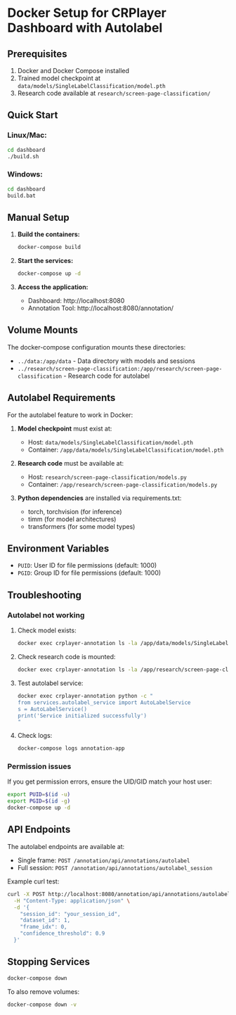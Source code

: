 # Docker Setup for CRPlayer Dashboard with Autolabel

## Prerequisites

1. Docker and Docker Compose installed
2. Trained model checkpoint at `data/models/SingleLabelClassification/model.pth`
3. Research code available at `research/screen-page-classification/`

## Quick Start

### Linux/Mac:
```bash
cd dashboard
./build.sh
```

### Windows:
```cmd
cd dashboard
build.bat
```

## Manual Setup

1. **Build the containers:**
   ```bash
   docker-compose build
   ```

2. **Start the services:**
   ```bash
   docker-compose up -d
   ```

3. **Access the application:**
   - Dashboard: http://localhost:8080
   - Annotation Tool: http://localhost:8080/annotation/

## Volume Mounts

The docker-compose configuration mounts these directories:

- `../data:/app/data` - Data directory with models and sessions
- `../research/screen-page-classification:/app/research/screen-page-classification` - Research code for autolabel

## Autolabel Requirements

For the autolabel feature to work in Docker:

1. **Model checkpoint** must exist at:
   - Host: `data/models/SingleLabelClassification/model.pth`
   - Container: `/app/data/models/SingleLabelClassification/model.pth`

2. **Research code** must be available at:
   - Host: `research/screen-page-classification/models.py`
   - Container: `/app/research/screen-page-classification/models.py`

3. **Python dependencies** are installed via requirements.txt:
   - torch, torchvision (for inference)
   - timm (for model architectures)
   - transformers (for some model types)

## Environment Variables

- `PUID`: User ID for file permissions (default: 1000)
- `PGID`: Group ID for file permissions (default: 1000)

## Troubleshooting

### Autolabel not working

1. Check model exists:
   ```bash
   docker exec crplayer-annotation ls -la /app/data/models/SingleLabelClassification/
   ```

2. Check research code is mounted:
   ```bash
   docker exec crplayer-annotation ls -la /app/research/screen-page-classification/
   ```

3. Test autolabel service:
   ```bash
   docker exec crplayer-annotation python -c "
   from services.autolabel_service import AutoLabelService
   s = AutoLabelService()
   print('Service initialized successfully')
   "
   ```

4. Check logs:
   ```bash
   docker-compose logs annotation-app
   ```

### Permission issues

If you get permission errors, ensure the UID/GID match your host user:

```bash
export PUID=$(id -u)
export PGID=$(id -g)
docker-compose up -d
```

## API Endpoints

The autolabel endpoints are available at:

- Single frame: `POST /annotation/api/annotations/autolabel`
- Full session: `POST /annotation/api/annotations/autolabel_session`

Example curl test:
```bash
curl -X POST http://localhost:8080/annotation/api/annotations/autolabel \
  -H "Content-Type: application/json" \
  -d '{
    "session_id": "your_session_id",
    "dataset_id": 1,
    "frame_idx": 0,
    "confidence_threshold": 0.9
  }'
```

## Stopping Services

```bash
docker-compose down
```

To also remove volumes:
```bash
docker-compose down -v
```
